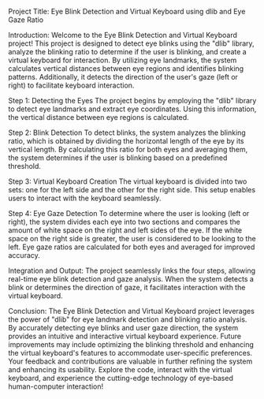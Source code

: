 Project Title: Eye Blink Detection and Virtual Keyboard using dlib and Eye Gaze Ratio

Introduction:
Welcome to the Eye Blink Detection and Virtual Keyboard project! This project is designed to detect eye blinks using the "dlib" library, analyze the blinking ratio to determine if the user is blinking, and create a virtual keyboard for interaction. By utilizing eye landmarks, the system calculates vertical distances between eye regions and identifies blinking patterns. Additionally, it detects the direction of the user's gaze (left or right) to facilitate keyboard interaction.

Step 1: Detecting the Eyes
The project begins by employing the "dlib" library to detect eye landmarks and extract eye coordinates. Using this information, the vertical distance between eye regions is calculated.

Step 2: Blink Detection
To detect blinks, the system analyzes the blinking ratio, which is obtained by dividing the horizontal length of the eye by its vertical length. By calculating this ratio for both eyes and averaging them, the system determines if the user is blinking based on a predefined threshold.

Step 3: Virtual Keyboard Creation
The virtual keyboard is divided into two sets: one for the left side and the other for the right side. This setup enables users to interact with the keyboard seamlessly.

Step 4: Eye Gaze Detection
To determine where the user is looking (left or right), the system divides each eye into two sections and compares the amount of white space on the right and left sides of the eye. If the white space on the right side is greater, the user is considered to be looking to the left. Eye gaze ratios are calculated for both eyes and averaged for improved accuracy.

Integration and Output:
The project seamlessly links the four steps, allowing real-time eye blink detection and gaze analysis. When the system detects a blink or determines the direction of gaze, it facilitates interaction with the virtual keyboard.

Conclusion:
The Eye Blink Detection and Virtual Keyboard project leverages the power of "dlib" for eye landmark detection and blinking ratio analysis. By accurately detecting eye blinks and user gaze direction, the system provides an intuitive and interactive virtual keyboard experience. Future improvements may include optimizing the blinking threshold and enhancing the virtual keyboard's features to accommodate user-specific preferences. Your feedback and contributions are valuable in further refining the system and enhancing its usability. Explore the code, interact with the virtual keyboard, and experience the cutting-edge technology of eye-based human-computer interaction!
